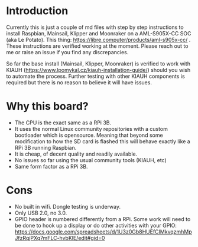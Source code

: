 # Introduction

  Currently this is just a couple of md files with step by step instructions to install Raspbian, Mainsail, Klipper and Moonraker on a AML-S905X-CC SOC (aka Le Potato). This thing: https://libre.computer/products/aml-s905x-cc/ . These instructions are verified working at the moment. Please reach out to me or raise an issue if you find any discrepancies. 

  So far the base install (Mainsail, Klipper, Moonraker) is verified to work with KIAUH (https://www.lpomykal.cz/kiauh-installation-guide/) should you wish to automate the process. Further testing with other KIAUH components is required but there is no reason to believe it will have issues. 
  
# Why this board?

- The CPU is the exact same as a RPi 3B.
- It uses the normal Linux community repositories with a custom bootloader which is opensource. Meaning that beyond some modification to how the SD card is flashed this will behave exactly like a RPi 3B running Raspbian.
- It is cheap, of decent quality and readily available.
- No issues so far using the usual community tools (KIAUH, etc)
- Same form factor as a RPi 3B.

# Cons

- No built in wifi. Dongle testing is underway.
- Only USB 2.0, no 3.0.
- GPIO header is numbered differently from a RPi. Some work will need to be done to hook up a display or do other activities with your GPIO: https://docs.google.com/spreadsheets/d/1U3z0Gb8HUEfCIMkvqzmhMpJfzRqjPXq7mFLC-hvbKlE/edit#gid=0
